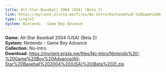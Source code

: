 ```yaml
---
title: All-Star Baseball 2004 (USA) (Beta 2)
link: https://myrient.erista.me/files/No-Intro/Nintendo%20-%20Game%20Boy%20Advance/All-Star%20Baseball%202004%20(USA)%20(Beta%202).zip
type: single1
System: Nintendo - Game Boy Advance
---
```

<b>Game:</b> All-Star Baseball 2004 (USA) (Beta 2)<br>
<b>System:</b> Nintendo - Game Boy Advance<br>
<b>Collection:</b> No-Intro<br>
<b>Download:</b> https://myrient.erista.me/files/No-Intro/Nintendo%20-%20Game%20Boy%20Advance/All-Star%20Baseball%202004%20(USA)%20(Beta%202).zip